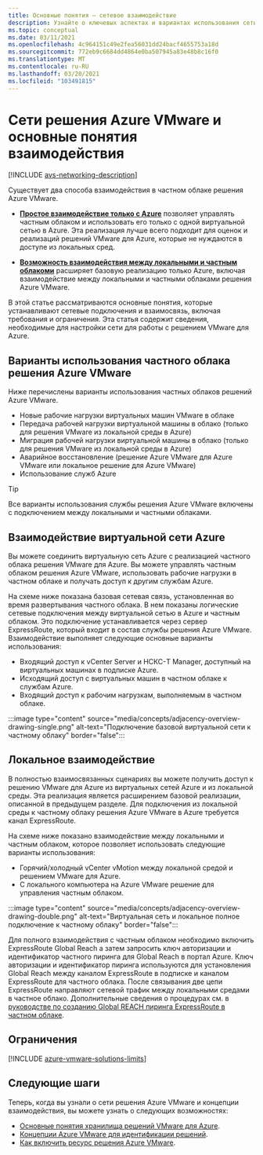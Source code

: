 ```yaml
---
title: Основные понятия — сетевое взаимодействие
description: Узнайте о ключевых аспектах и вариантах использования сети и взаимосвязи в решении VMware для Azure.
ms.topic: conceptual
ms.date: 03/11/2021
ms.openlocfilehash: 4c964151c49e2fea56031dd24bacf4655753a18d
ms.sourcegitcommit: 772eb9c6684dd4864e0ba507945a83e48b8c16f0
ms.translationtype: MT
ms.contentlocale: ru-RU
ms.lasthandoff: 03/20/2021
ms.locfileid: "103491815"
---
```

# <a name="azure-vmware-solution-networking-and-interconnectivity-concepts"></a>Сети решения Azure VMware и основные понятия взаимодействия

[!INCLUDE [avs-networking-description](includes/azure-vmware-solution-networking-description.md)]

Существует два способа взаимодействия в частном облаке решения Azure VMware.

- [**Простое взаимодействие только с Azure**](#azure-virtual-network-interconnectivity) позволяет управлять частным облаком и использовать его только с одной виртуальной сетью в Azure. Эта реализация лучше всего подходит для оценок и реализаций решений VMware для Azure, которые не нуждаются в доступе из локальных сред.

- [**Возможность взаимодействия между локальными и частным облакоми**](#on-premises-interconnectivity) расширяет базовую реализацию только Azure, включая взаимодействие между локальными и частными облаками решения Azure VMware.
 
В этой статье рассматриваются основные понятия, которые устанавливают сетевые подключения и взаимосвязь, включая требования и ограничения. Эта статья содержит сведения, необходимые для настройки сети для работы с решением VMware для Azure.

## <a name="azure-vmware-solution-private-cloud-use-cases"></a>Варианты использования частного облака решения Azure VMware

Ниже перечислены варианты использования частных облаков решений Azure VMware.
- Новые рабочие нагрузки виртуальных машин VMware в облаке
- Передача рабочей нагрузки виртуальной машины в облако (только для решения VMware из локальной среды в Azure)
- Миграция рабочей нагрузки виртуальной машины в облако (только для решения VMware из локальной среды в Azure)
- Аварийное восстановление (решение Azure VMware для Azure VMware или локальное решение для Azure VMware)
- Использование служб Azure

> [!TIP]
> Все варианты использования службы решения Azure VMware включены с подключением между локальными и частными облаками.

## <a name="azure-virtual-network-interconnectivity"></a>Взаимодействие виртуальной сети Azure

Вы можете соединить виртуальную сеть Azure с реализацией частного облака решения VMware для Azure. Вы можете управлять частным облаком решения Azure VMware, использовать рабочие нагрузки в частном облаке и получать доступ к другим службам Azure.

На схеме ниже показана базовая сетевая связь, установленная во время развертывания частного облака. В нем показаны логические сетевые подключения между виртуальной сетью в Azure и частным облаком. Это подключение устанавливается через сервер ExpressRoute, который входит в состав службы решения Azure VMware. Взаимодействие выполняет следующие основные варианты использования:

- Входящий доступ к vCenter Server и НСКС-T Manager, доступный на виртуальных машинах в подписке Azure.
- Исходящий доступ с виртуальных машин в частном облаке к службам Azure.
- Входящий доступ к рабочим нагрузкам, выполняемым в частном облаке.


:::image type="content" source="media/concepts/adjacency-overview-drawing-single.png" alt-text="Подключение базовой виртуальной сети к частному облаку" border="false":::

## <a name="on-premises-interconnectivity"></a>Локальное взаимодействие

В полностью взаимосвязанных сценариях вы можете получить доступ к решению VMware для Azure из виртуальных сетей Azure и из локальной среды. Эта реализация является расширением базовой реализации, описанной в предыдущем разделе. Для подключения из локальной среды к частному облаку решения Azure VMware в Azure требуется канал ExpressRoute.

На схеме ниже показано взаимодействие между локальными и частным облаком, которое позволяет использовать следующие варианты использования:

- Горячий/холодный vCenter vMotion между локальной средой и решением VMware для Azure.
- С локального компьютера на Azure VMware решение для управления частным облаком.

:::image type="content" source="media/concepts/adjacency-overview-drawing-double.png" alt-text="Виртуальная сеть и локальное полное подключение к частному облаку" border="false":::

Для полного взаимодействия с частным облаком необходимо включить ExpressRoute Global Reach а затем запросить ключ авторизации и идентификатор частного пиринга для Global Reach в портал Azure. Ключ авторизации и идентификатор пиринга используются для установления Global Reach между каналом ExpressRoute в подписке и каналом ExpressRoute для частного облака. После связывания две цепи ExpressRoute направляют сетевой трафик между локальными средами в частное облако. Дополнительные сведения о процедурах см. в [руководстве по созданию Global REACH пиринга ExpressRoute в частном облаке](tutorial-expressroute-global-reach-private-cloud.md).

## <a name="limitations"></a>Ограничения
[!INCLUDE [azure-vmware-solutions-limits](includes/azure-vmware-solutions-limits.md)]

## <a name="next-steps"></a>Следующие шаги 

Теперь, когда вы узнали о сети решения Azure VMware и концепции взаимодействия, вы можете узнать о следующих возможностях:

- [Основные понятия хранилища решений VMware для Azure](concepts-storage.md).
- [Концепции Azure VMware для идентификации решений](concepts-identity.md).
- [Как включить ресурс решения Azure VMware](enable-azure-vmware-solution.md).

<!-- LINKS - external -->
[enable Global Reach]: ../expressroute/expressroute-howto-set-global-reach.md

<!-- LINKS - internal -->
[concepts-upgrades]: ./concepts-upgrades.md
[concepts-storage]: ./concepts-storage.md
